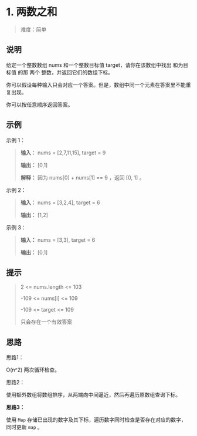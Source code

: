 # 1. 两数之和

> 难度：简单

## 说明

给定一个整数数组 nums 和一个整数目标值 target，请你在该数组中找出 和为目标值 的那 两个 整数，并返回它们的数组下标。

你可以假设每种输入只会对应一个答案。但是，数组中同一个元素在答案里不能重复出现。

你可以按任意顺序返回答案。

## 示例

示例 1：

> **输入：** nums = [2,7,11,15], target = 9
> 
> **输出：** [0,1]
> 
> **解释：** 因为 nums[0] + nums[1] == 9 ，返回 [0, 1] 。

示例 2：

> **输入：** nums = [3,2,4], target = 6
> 
> **输出：** [1,2]

示例 3：

> **输入：** nums = [3,3], target = 6
> 
> **输出：** [0,1]

## 提示

> 2 <= nums.length <= 103
> 
> -109 <= nums[i] <= 109
> 
> -109 <= target <= 109
> 
> 只会存在一个有效答案

## 思路

思路1：

O(n^2) 两次循环检查。

思路2：

使用额外数组将数组排序，从两端向中间逼近，然后再遍历原数组查询下标。

**思路3：** 

使用 `Map` 存储已出现的数字及其下标，遍历数字同时检查是否存在对应的数字，同时更新 `map` 。
